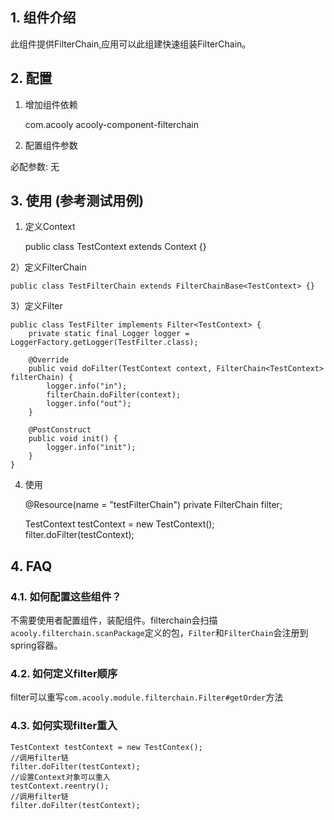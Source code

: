 ## 1. 组件介绍

此组件提供FilterChain,应用可以此组建快速组装FilterChain。

## 2. 配置

1) 增加组件依赖

    <dependency>
        <groupId>com.acooly</groupId>
        <artifactId>acooly-component-filterchain</artifactId>
    </dependency>

2) 配置组件参数    

必配参数: 无




## 3. 使用 (参考测试用例)
         
1) 定义Context

	public class TestContext extends Context {}

2）定义FilterChain

	public class TestFilterChain extends FilterChainBase<TestContext> {}

3）定义Filter

	public class TestFilter implements Filter<TestContext> {
		private static final Logger logger = LoggerFactory.getLogger(TestFilter.class);
		
		@Override
		public void doFilter(TestContext context, FilterChain<TestContext> filterChain) {
			logger.info("in");
			filterChain.doFilter(context);
			logger.info("out");
		}
		
		@PostConstruct
		public void init() {
			logger.info("init");
		}
	}

4) 使用

	@Resource(name = "testFilterChain")
	private FilterChain<TestContext> filter;
	
	TestContext testContext = new TestContext();
	filter.doFilter(testContext);

## 4. FAQ

### 4.1. 如何配置这些组件？

不需要使用者配置组件，装配组件。filterchain会扫描`acooly.filterchain.scanPackage`定义的包，`Filter`和`FilterChain`会注册到spring容器。

### 4.2. 如何定义filter顺序

filter可以重写`com.acooly.module.filterchain.Filter#getOrder`方法

### 4.3. 如何实现filter重入

	TestContext testContext = new TestContex();
	//调用filter链
	filter.doFilter(testContext);
	//设置Context对象可以重入
	testContext.reentry();
	//调用filter链
	filter.doFilter(testContext);

